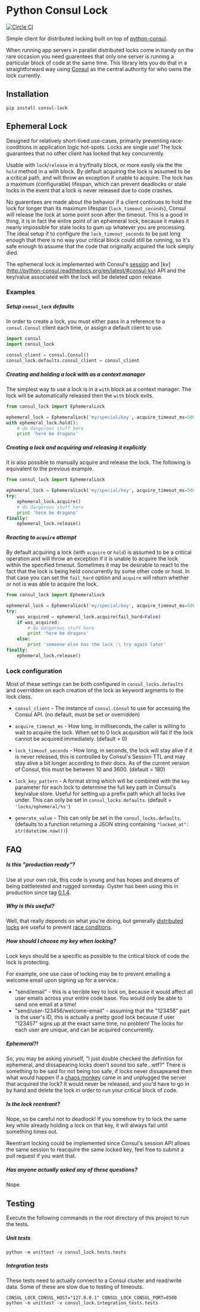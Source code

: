 # Python Consul Lock
[![Circle CI](https://circleci.com/gh/oysterbooks/python-consul-lock.svg?style=svg)](https://circleci.com/gh/oysterbooks/python-consul-lock)

Simple client for distributed locking built  on top of [python-consul](https://github.com/cablehead/python-consul).

When running app servers in parallel distributed locks come in handy on the rare occasion you need guarentees that only one server is running a particular block of code at the same time. This library lets you do that in a straightforward way using [Consul](https://www.consul.io/) as the central authority for who owns the lock currently.

Installation
------------
```
pip install consul-lock
```

Ephemeral Lock
--------------

Designed for relatively short-lived use-cases, primarily preventing race-conditions in
application logic hot-spots. Locks are single use! The lock guarantees that no other client has
locked that key concurrently.

Usable with `lock`/`release` in a try/finally block, or more easily via the the `hold` method in a with block.
By default acquiring the lock is assumed to be a critical path, and will throw an exception if unable to acquire.
The lock has a maximum (configurable) lifespan, which can prevent deadlocks or stale locks in the event that a
lock is never released due to code crashes. 

No guarentees are made about the behavior if a client continues to hold
the lock for longer than its maximum lifespan (`lock_timeout_seconds`), Consul will release the lock at some point soon after the timeout. This is a good in thing, it is in fact the entire point of an ephemeral lock, because it makes it nearly impossible for stale locks to gum up whatever you are processing. The ideal setup if to configure the `lock_timeout_seconds` to be just long enough that there is no way your critical block could still be running, so it's safe enough to assume that the code that originally acquired the lock simply died.

The ephemeral lock is implemented with Consul's [session](http://python-consul.readthedocs.org/en/latest/#consul-session) and [kv] (http://python-consul.readthedocs.org/en/latest/#consul-kv) API and the key/value associated with the lock will be deleted upon release.

### Examples

##### Setup `consul_lock` defaults
In order to create a lock, you must either pass in a reference to a `consul.Consul` client each time, or assign a default client to use.

```python
import consul
import consul_lock

consul_client = consul.Consul()
consul_lock.defaults.consul_client = consul_client
```

##### Creating and holding a lock with as a context manager
The simplest way to use a lock is in a `with` block as a context manager. The lock will be automatically released then the `with` block exits.

```python
from consul_lock import EphemeralLock

ephemeral_lock = EphemeralLock('my/special/key', acquire_timeout_ms=500)
with ephemeral_lock.hold():
    # do dangerous stuff here
    print 'here be dragons'
```

##### Creating a lock and acquiring and releasing it explicitly
It is also possible to manually acquire and release the lock. The following is equivalent to the previous example.

```python
from consul_lock import EphemeralLock

ephemeral_lock = EphemeralLock('my/special/key', acquire_timeout_ms=500)
try:
    ephemeral_lock.acquire()
    # do dangerous stuff here
    print 'here be dragons'
finally:
    ephemeral_lock.release()
```

##### Reacting to `acquire` attempt
By default acquiring a lock (with `acquire` or `hold`) is assumed to be a critical operation and will throw an exception if it is unable to acquire the lock within the specified timeout. Sometimes it may be desirable to react to the fact that the lock is being held concurrently by some other code or host. In that case you can set the `fail_hard` option and `acquire` will return whether or not is was able to acquire the lock.

```python
from consul_lock import EphemeralLock

ephemeral_lock = EphemeralLock('my/special/key', acquire_timeout_ms=500)
try:
    was_acquired = ephemeral_lock.acquire(fail_hard=False)
    if was_acquired:
        # do dangerous stuff here
        print 'here be dragons'
    else:
        print 'someone else has the lock :\ try again later'
finally:
    ephemeral_lock.release()
```

### Lock configuration

Most of these settings can be both configured in `consul_locks.defaults` and overridden on each creation of the lock as keyword argments to the lock class. 

 - `consul_client` - The instance of `consul.Consul` to use for accessing the Consul API. (no default, must be set or overridden)

 - `acquire_timeout_ms` - How long, in milliseconds, the caller is willing to wait to acquire the lock. When set to 0 lock acquisition will fail if the lock cannot be acquired immediately. (default = 0)

 - `lock_timeout_seconds` - How long, in seconds, the lock will stay alive if it is never released, this is controlled by Consul's Session TTL and may stay alive a bit longer according to their docs. As of the current version of Consul, this must be between 10 and 3600. (default = 180)

 - `lock_key_pattern` - A format string which will be combined with the `key` parameter for each lock to determine the full key path in Consul's key/value store. Useful for setting up a prefix path which all locks live under. This can only be set in `consul_locks.defaults`. (default = `'locks/ephemeral/%s'`)

 - `generate_value` - This can only be set in the `consul_locks.defaults`. (defaults to a function returning a JSON string containing `"locked_at": str(datetime.now())`)


FAQ
---

##### Is this "production ready"?
Use at your own risk, this code is young and has hopes and dreams of being battletested and rugged someday. Oyster has been using this in production since tag [0.1.4](https://github.com/oysterbooks/python-consul-lock/tree/0.1.4).

##### Why is this useful?
Well, that really depends on what you're doing, but generally [distributed locks](https://en.wikipedia.org/wiki/Distributed_lock_manager) are useful to prevent [race conditions](https://en.wikipedia.org/wiki/Race_condition).

##### How should I choose my key when locking?
Lock keys should be a specific as possible to the critical block of code the lock is protecting. 

For example, one use case of locking may be to prevent emailing a welcome email upon signing up for a service.:
 - "send/email" - this is a terrible key to lock on, because it would affect all user emails across your entire code base. You would only be able to send one email at a time!
 - "send/user-123456/welcome-email" - assuming that the "123456" part is the user's ID, this is actually a pretty good lock because if user "123457" signs up at the exact same time, no problem! The locks for each user are unique, and can be acquired concurrently.

##### Ephemeral?!
So, you may be asking yourself, "I just double checked the definition for ephemeral, and dissapearing locks doen't sound too safe...wtf?" There is something to be said for not being too safe, if locks never dissapeared then what would happen if a [chaos monkey](http://techblog.netflix.com/2011/07/netflix-simian-army.html) came in and unplugged the server that acquired the lock? It would never be released, and you'd have to go in by hand and delete the lock in order to run your critical block of code.

##### Is the lock reentrant?
Nope, so be careful not to deadlock! If you somehow try to lock the same key while already holding a lock on that key, it will always fail until something times out.

Reentrant locking could be implemented since Consul's session API allows the same session to reacquire the same locked key, feel free to submit a pull request if you want that.

##### Has anyone actually asked any of these questions?
Nope.


Testing
-------

Execute the following commands in the root directory of this project to run the tests.

##### Unit tests

```
python -m unittest -v consul_lock.tests.tests
```

##### Integration tests

These tests need to actually connect to a Consul cluster and read/write data. Some of these are slow due to testing of timeouts.

```
CONSUL_LOCK_CONSUL_HOST="127.0.0.1" CONSUL_LOCK_CONSUL_PORT=8500 python -m unittest -v consul_lock.integration_tests.tests
```
